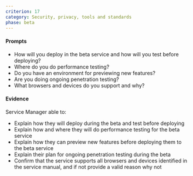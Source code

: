 ```yaml
---
criterion: 17
category: Security, privacy, tools and standards
phase: beta
---
```


#### Prompts

* How will you deploy in the beta service and how will you test before deploying?
* Where do you do performance testing?
* Do you have an environment for previewing new features?
* Are you doing ongoing penetration testing?
* What browsers and devices do you support and why?


#### Evidence

Service Manager able to:

* Explain how they will deploy during the beta and test before deploying
* Explain how and where they will do performance testing for the beta service
* Explain how they can preview new features before deploying them to the beta service
* Explain their plan for ongoing penetration testing during the beta
* Confirm that the service supports all browsers and devices identified in the service manual, and if not provide a valid reason why not
